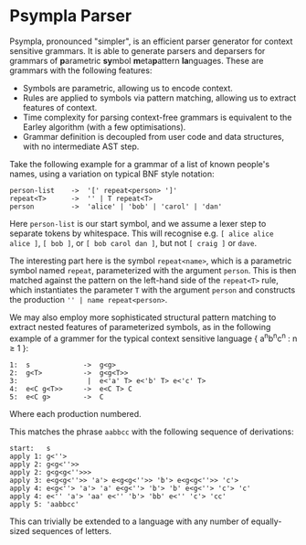# Psympla Parser
Psympla, pronounced "simpler", is an efficient parser generator for context sensitive grammars. It is able to generate parsers and deparsers for grammars of **p**arametric **sy**mbol **m**eta**p**attern **la**nguages. These are grammars with the following features:

- Symbols are parametric, allowing us to encode context.
- Rules are applied to symbols via pattern matching, allowing us to extract features of context.
- Time complexity for parsing context-free grammars is equivalent to the Earley algorithm (with a few optimisations).
- Grammar definition is decoupled from user code and data structures, with no intermediate AST step.

Take the following example for a grammar of a list of known people's names, using a variation on typical BNF style notation:

```
person-list    ->  '[' repeat<person> ']'
repeat<T>      ->  '' | T repeat<T>
person         ->  'alice' | 'bob' | 'carol' | 'dan'
```

Here `person-list` is our start symbol, and we assume a lexer step to separate tokens by whitespace. This will recognise e.g. `[ alice alice alice ]`, `[ bob ]`, or `[ bob carol dan ]`, but not `[ craig ]` or `dave`.

The interesting part here is the symbol `repeat<name>`, which is a parametric symbol named `repeat`, parameterized with the argument `person`. This is then matched against the pattern on the left-hand side of the `repeat<T>` rule, which instantiates the parameter `T` with the argument `person` and constructs the production `'' | name repeat<person>`.

We may also employ more sophisticated structural pattern matching to extract nested features of parameterized symbols, as in the following example of a grammer for the typical context sensitive language { a<sup>n</sup>b<sup>n</sup>c<sup>n</sup> : n ≥ 1 }:

```
1:  s             ->  g<g>
2:  g<T>          ->  g<g<T>>
3:                 |  e<'a' T> e<'b' T> e<'c' T>
4:  e<C g<T>>     ->  e<C T> C
5:  e<C g>        ->  C
```

Where each production numbered.

This matches the phrase `aabbcc` with the following sequence of derivations:

```
start:   s
apply 1: g<''>
apply 2: g<g<''>>
apply 2: g<g<g<''>>>
apply 3: e<g<g<''>> 'a'> e<g<g<''>> 'b'> e<g<g<''>> 'c'>
apply 4: e<g<''> 'a'> 'a' e<g<''> 'b'> 'b' e<g<''> 'c'> 'c'
apply 4: e<'' 'a'> 'aa' e<'' 'b'> 'bb' e<'' 'c'> 'cc'
apply 5: 'aabbcc'
```

This can trivially be extended to a language with any number of equally-sized sequences of letters.
